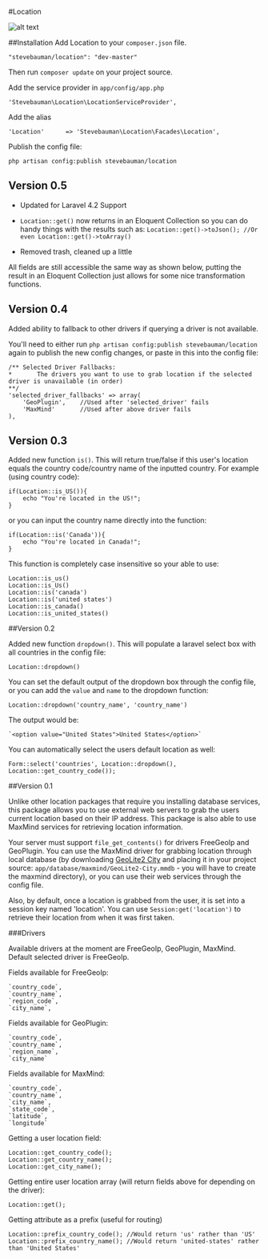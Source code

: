 #Location

![alt text](https://travis-ci.org/stevebauman/location.svg?branch=master)

##Installation
Add Location to your `composer.json` file.

	"stevebauman/location": "dev-master"

Then run `composer update` on your project source.

Add the service provider in `app/config/app.php`

	'Stevebauman\Location\LocationServiceProvider',
	
Add the alias

	'Location'		=> 'Stevebauman\Location\Facades\Location',

Publish the config file:

	php artisan config:publish stevebauman/location

## Version 0.5

* Updated for Laravel 4.2 Support

* `Location::get()` now returns in an Eloquent Collection so you can do handy things with the results such as: `Location::get()->toJson(); //Or even Location::get()->toArray()`
	
* Removed trash, cleaned up a little

All fields are still accessible the same way as shown below, putting the result in an Eloquent Collection just allows for some nice transformation functions.

## Version 0.4

Added ability to fallback to other drivers if querying a driver is not available.

You'll need to either run `php artisan config:publish stevebauman/location` again to publish the new config changes, or paste in this into the config file:

	/** Selected Driver Fallbacks:
	*		The drivers you want to use to grab location if the selected driver is unavailable (in order)
	**/
	'selected_driver_fallbacks' => array(
		'GeoPlugin', 	//Used after 'selected_driver' fails
		'MaxMind' 		//Used after above driver fails
	),

## Version 0.3

Added new function `is()`. This will return true/false if this user's location equals the country code/country name of the inputted country. For example (using country code):

	if(Location::is_US()){
		echo "You're located in the US!";
	}
	

or you can input the country name directly into the function:

	if(Location::is('Canada')){
		echo "You're located in Canada!";
	}

This function is completely case insensitive so your able to use:

	Location::is_us()
	Location::is_Us()
	Location::is('canada')
	Location::is('united states')
	Location::is_canada()
	Location::is_united_states()

##Version 0.2

Added new function `dropdown()`. This will populate a laravel select box with all countries in the config file:

	Location::dropdown()

You can set the default output of the dropdown box through the config file, or you can add the `value` and `name` to the dropdown function:

	Location::dropdown('country_name', 'country_name')

The output would be:
	
	`<option value="United States">United States</option>`

You can automatically select the users default location as well:

	Form::select('countries', Location::dropdown(), Location::get_country_code());


##Version 0.1

Unlike other location packages that require you installing database services, this package allows you to use external web servers to grab the users current location based on their IP address. This package is also able to use MaxMind services for retrieving location information.

Your server must support `file_get_contents()` for drivers FreeGeoIp and GeoPlugin. You can use the MaxMind driver for grabbing location through local database (by downloading <a href="http://dev.maxmind.com/geoip/geoip2/geolite2/#Downloads">GeoLite2 City</a> and placing it in your project source: `app/database/maxmind/GeoLite2-City.mmdb` - you will have to create the maxmind directory), or you can use their web services through the config file.

Also, by default, once a location is grabbed from the user, it is set into a session key named 'location'. You can use `Session:get('location')` to retrieve their location from when it was first taken.

###Drivers

Available drivers at the moment are FreeGeoIp, GeoPlugin, MaxMind. Default selected driver is FreeGeoIp.


Fields available for FreeGeoIp:

	`country_code`,
	`country_name`,
	`region_code`,
	`city_name`,

Fields available for GeoPlugin:

	`country_code`,
	`country_name`,
	`region_name`,
	`city_name`
	
Fields available for MaxMind:

	`country_code`,
	`country_name`,
	`city_name`,
	`state_code`,
	`latitude`,
	`longitude`

Getting a user location field:

	Location::get_country_code(); 
	Location::get_country_name();
	Location::get_city_name();
	
Getting entire user location array (will return fields above for depending on the driver):

	Location::get();
	
Getting attribute as a prefix (useful for routing)

	Location::prefix_country_code(); //Would return 'us' rather than 'US'
	Location::prefix_country_name(); //Would return 'united-states' rather than 'United States'